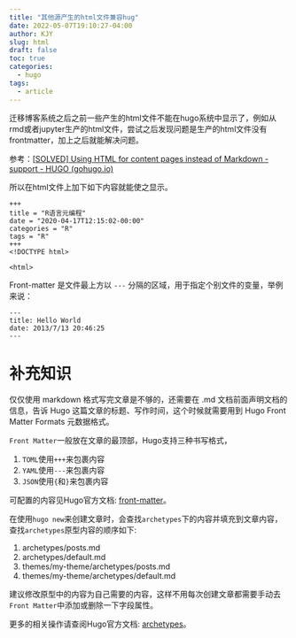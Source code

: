 ```yaml
---
title: "其他源产生的html文件兼容hug"
date: 2022-05-07T19:10:27-04:00
author: KJY
slug: html
draft: false
toc: true
categories:  
  - hugo
tags:        
  - article
---
```


迁移博客系统之后之前一些产生的html文件不能在hugo系统中显示了，例如从rmd或者jupyter生产的html文件，尝试之后发现问题是生产的html文件没有frontmatter，加上之后就能解决问题。

参考：[[SOLVED\] Using HTML for content pages instead of Markdown - support - HUGO (gohugo.io)](https://discourse.gohugo.io/t/solved-using-html-for-content-pages-instead-of-markdown/3374/2)

所以在html文件上加下如下内容就能使之显示。

```
+++
title = "R语言元编程"
date = "2020-04-17T12:15:02-00:00"
categories = "R"
tags = "R"
+++
<!DOCTYPE html>

<html>
```

Front-matter 是文件最上方以 `---` 分隔的区域，用于指定个别文件的变量，举例来说：

```
---
title: Hello World
date: 2013/7/13 20:46:25
---
```

# 补充知识

仅仅使用 markdown 格式写完文章是不够的，还需要在 .md 文档前面声明文档的信息，告诉 Hugo 这篇文章的标题、写作时间，这个时候就需要用到 Hugo Front Matter Formats 元数据格式。

`Front Matter`一般放在文章的最顶部，Hugo支持三种书写格式，

1. `TOML`使用`+++`来包裹内容
2. `YAML`使用`---`来包裹内容
3. `JSON`使用`{`和`}`来包裹内容

可配置的内容见Hugo官方文档: [front-matter](https://gohugo.io/content-management/front-matter/)。

在使用`hugo new`来创建文章时，会查找`archetypes`下的内容并填充到文章内容，查找`archetypes`原型内容的顺序如下:

1. archetypes/posts.md
2. archetypes/default.md
3. themes/my-theme/archetypes/posts.md
4. themes/my-theme/archetypes/default.md

建议修改原型中的内容为自己需要的内容，这样不用每次创建文章都需要手动去`Front Matter`中添加或删除一下字段属性。

更多的相关操作请查阅Hugo官方文档: [archetypes](https://gohugo.io/content-management/archetypes/)。